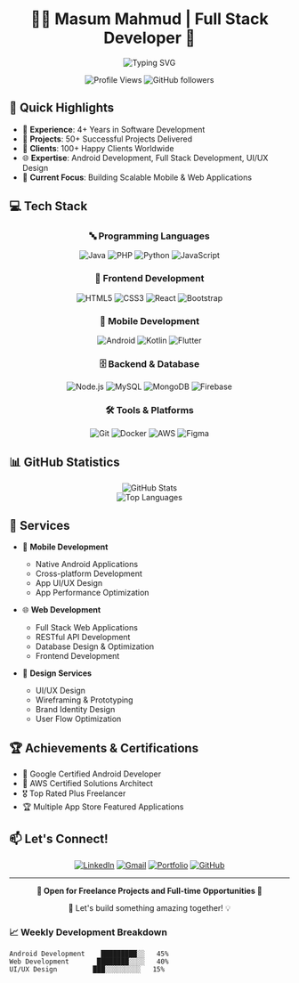 # <div align="center">👨‍💻 Masum Mahmud | Full Stack Developer 🚀</div>

<div align="center">
  <img src="https://readme-typing-svg.herokuapp.com?font=Fira+Code&weight=500&size=25&pause=1000&color=3F97F7&center=true&vCenter=true&random=false&width=435&lines=Android+Developer;Full+Stack+Developer;App+Designer;4%2B+Years+Experience;50%2B+Projects+Completed" alt="Typing SVG" />
</div>

<p align="center">
  <img src="https://komarev.com/ghpvc/?username=yourusername&label=Profile%20views&color=0e75b6&style=flat" alt="Profile Views" />
  <img src="https://img.shields.io/github/followers/yourusername?label=Followers&style=social" alt="GitHub followers" />
</p>

## 🌟 Quick Highlights

- 🎯 **Experience**: 4+ Years in Software Development
- 💼 **Projects**: 50+ Successful Projects Delivered
- 🤝 **Clients**: 100+ Happy Clients Worldwide
- 🌐 **Expertise**: Android Development, Full Stack Development, UI/UX Design
- 🚀 **Current Focus**: Building Scalable Mobile & Web Applications

## 💻 Tech Stack

<div align="center">

### 🔤 Programming Languages
![Java](https://img.shields.io/badge/Java-%23ED8B00.svg?style=for-the-badge&logo=openjdk&logoColor=white)
![PHP](https://img.shields.io/badge/PHP-%23777BB4.svg?style=for-the-badge&logo=php&logoColor=white)
![Python](https://img.shields.io/badge/Python-3670A0?style=for-the-badge&logo=python&logoColor=ffdd54)
![JavaScript](https://img.shields.io/badge/JavaScript-%23323330.svg?style=for-the-badge&logo=javascript&logoColor=%23F7DF1E)

### 🎨 Frontend Development
![HTML5](https://img.shields.io/badge/HTML5-%23E34F26.svg?style=for-the-badge&logo=html5&logoColor=white)
![CSS3](https://img.shields.io/badge/CSS3-%231572B6.svg?style=for-the-badge&logo=css3&logoColor=white)
![React](https://img.shields.io/badge/React-%2320232a.svg?style=for-the-badge&logo=react&logoColor=%2361DAFB)
![Bootstrap](https://img.shields.io/badge/Bootstrap-%23563D7C.svg?style=for-the-badge&logo=bootstrap&logoColor=white)

### 📱 Mobile Development
![Android](https://img.shields.io/badge/Android-3DDC84?style=for-the-badge&logo=android&logoColor=white)
![Kotlin](https://img.shields.io/badge/Kotlin-%237F52FF.svg?style=for-the-badge&logo=kotlin&logoColor=white)
![Flutter](https://img.shields.io/badge/Flutter-%2302569B.svg?style=for-the-badge&logo=Flutter&logoColor=white)

### 🗄️ Backend & Database
![Node.js](https://img.shields.io/badge/Node.js-6DA55F?style=for-the-badge&logo=node.js&logoColor=white)
![MySQL](https://img.shields.io/badge/MySQL-%2300f.svg?style=for-the-badge&logo=mysql&logoColor=white)
![MongoDB](https://img.shields.io/badge/MongoDB-%234ea94b.svg?style=for-the-badge&logo=mongodb&logoColor=white)
![Firebase](https://img.shields.io/badge/Firebase-%23039BE5.svg?style=for-the-badge&logo=firebase)

### 🛠️ Tools & Platforms
![Git](https://img.shields.io/badge/Git-%23F05033.svg?style=for-the-badge&logo=git&logoColor=white)
![Docker](https://img.shields.io/badge/Docker-%230db7ed.svg?style=for-the-badge&logo=docker&logoColor=white)
![AWS](https://img.shields.io/badge/AWS-%23FF9900.svg?style=for-the-badge&logo=amazon-aws&logoColor=white)
![Figma](https://img.shields.io/badge/Figma-%23F24E1E.svg?style=for-the-badge&logo=figma&logoColor=white)

</div>

## 📊 GitHub Statistics

<div align="center">
  <img src="https://github-readme-stats.vercel.app/api?username=devmasum69x&show_icons=true&theme=tokyonight" alt="GitHub Stats" />
</div>

<div align="center">
  <img src="https://github-readme-stats.vercel.app/api/top-langs/?username=devmasum69x&layout=compact&theme=tokyonight" alt="Top Languages" />
</div>

## 🎯 Services

- 📱 **Mobile Development**
  - Native Android Applications
  - Cross-platform Development
  - App UI/UX Design
  - App Performance Optimization

- 🌐 **Web Development**
  - Full Stack Web Applications
  - RESTful API Development
  - Database Design & Optimization
  - Frontend Development

- 🎨 **Design Services**
  - UI/UX Design
  - Wireframing & Prototyping
  - Brand Identity Design
  - User Flow Optimization

## 🏆 Achievements & Certifications

- 🥇 Google Certified Android Developer
- 🏅 AWS Certified Solutions Architect
- 🎖️ Top Rated Plus Freelancer
- 🏆 Multiple App Store Featured Applications

## 📫 Let's Connect!

<div align="center">
  
[![LinkedIn](https://img.shields.io/badge/LinkedIn-%230077B5.svg?style=for-the-badge&logo=linkedin&logoColor=white)](https://linkedin.com/in/yourusername)
[![Gmail](https://img.shields.io/badge/Gmail-D14836?style=for-the-badge&logo=gmail&logoColor=white)](mailto:your.email@gmail.com)
[![Portfolio](https://img.shields.io/badge/Portfolio-%23000000.svg?style=for-the-badge&logo=firefox&logoColor=#FF7139)](https://yourportfolio.com)
[![GitHub](https://img.shields.io/badge/GitHub-%23121011.svg?style=for-the-badge&logo=github&logoColor=white)](https://github.com/yourusername)

</div>

---

<div align="center">
  <b>🌟 Open for Freelance Projects and Full-time Opportunities 🌟</b>
  
  <p>💼 Let's build something amazing together! 💡</p>
</div>

### 📈 Weekly Development Breakdown

```text
Android Development    █████████░░   45%
Web Development       ████████░░░░   40%
UI/UX Design         ███░░░░░░░░░   15%
